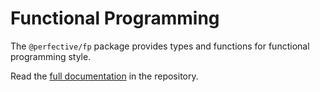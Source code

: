 # Functional Programming

The `@perfective/fp` package provides types and functions for functional programming style.

Read the [full documentation](https://github.com/perfective/js/blob/master/packages/fp/README.adoc) 
in the repository.
